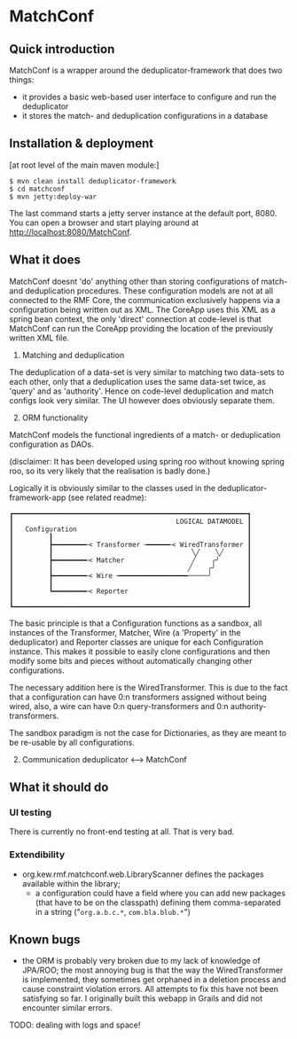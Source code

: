 # MatchConf

## Quick introduction

MatchConf is a wrapper around the deduplicator-framework that does two things:

*	it provides a basic web-based user interface to configure and run the
	deduplicator
*	it stores the match- and deduplication configurations in a database

## Installation & deployment

[at root level of the main maven module:]

```
$ mvn clean install deduplicator-framework
$ cd matchconf
$ mvn jetty:deploy-war
```

The last command starts a jetty server instance at the default port, 8080.
You can open a browser and start playing around at
[http://localhost:8080/MatchConf](http://localhost:8080/MatchConf).

## What it does

MatchConf doesnt 'do' anything other than storing configurations of match- and
deduplication procedures. These configuration models are not at all connected
to the RMF Core, the communication exclusively happens via a configuration
being written out as XML. The CoreApp uses this XML as a spring bean context,
the only 'direct' connection at code-level is that MatchConf can run the
CoreApp providing the location of the previously written XML file.

1. Matching and deduplication

The deduplication of a data-set is very similar to matching two data-sets to
each other, only that a deduplication uses the same data-set twice, as 'query'
and as 'authority'. Hence on code-level deduplication and match configs look very
similar. The UI however does obviously separate them.

2. ORM functionality

MatchConf models the functional ingredients of a match- or deduplication
configuration as DAOs.

(disclaimer: It has been developed using spring roo without knowing
spring roo, so its very likely that the realisation is badly done.)

Logically it is obviously similar to the classes used in the
deduplicator-framework-app (see related readme):

	┏━━━━━━━━━━━━━━━━━━━━━━━━━━━━━━━━━━━━━━━━━━━━━━━━━━━━━━━━━━━┓
	┃                                         LOGICAL DATAMODEL ┃
	┃   Configuration                                           ┃
	┃         ┃                                                 ┃
	┃         ┣━━━━━━━━╾< Transformer ╼━━━━━╾< WiredTransformer ┃
	┃         ┃                                   ╲╱    ╲╱      ┃
	┃         ┣━━━━━━━━╾< Matcher                 ╱    ╭╯       ┃
	┃         ┃                                  ╱    ╭╯        ┃
	┃         ┣━━━━━━━━╾< Wire ╼━━━━━━━━━━━━━━━━━─────╯         ┃
	┃         ┃                                                 ┃
	┃         ┗━━━━━━━━╾< Reporter                              ┃
	┃                                                           ┃
	┗━━━━━━━━━━━━━━━━━━━━━━━━━━━━━━━━━━━━━━━━━━━━━━━━━━━━━━━━━━━┛

The basic principle is that a Configuration functions as a sandbox, all
instances of the Transformer, Matcher, Wire (a 'Property' in the deduplicator)
and Reporter classes are unique for each Configuration instance. This makes it
possible to easily clone configurations and then modify some bits and pieces
without automatically changing other configurations.

The necessary addition here is the WiredTransformer. This is due to the fact
that a configuration can have 0:n transformers assigned without being wired,
also, a wire can have 0:n query-transformers and 0:n authority-transformers.

The sandbox paradigm is not the case for Dictionaries, as they are meant to be
re-usable by all configurations.

2. Communication deduplicator ⟷ MatchConf

## What it should do

### UI testing
There is currently no front-end testing at all. That is very bad.

### Extendibility
*	org.kew.rmf.matchconf.web.LibraryScanner defines the packages available
	within the library;
	*	a configuration could have a field where you can add new packages (that
		have to be on the classpath) defining them comma-separated in a string
		("`org.a.b.c.*`, `com.bla.blub.*`")

## Known bugs
* the ORM is probably very broken due to my lack of knowledge of JPA/ROO; the
  most annoying bug is that the way the WiredTransformer is implemented, they
  sometimes get orphaned in a deletion process and cause constraint violation
  errors. All attempts to fix this have not been satisfying so far. I
  originally built this webapp in Grails and did not encounter similar errors.

TODO: dealing with logs and space!
